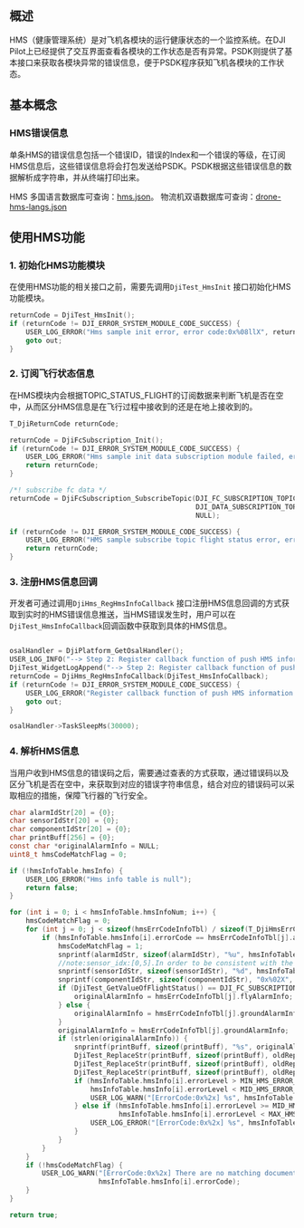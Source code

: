 ## 概述
HMS（健康管理系统）是对飞机各模块的运行健康状态的一个监控系统。在DJI Pilot上已经提供了交互界面查看各模块的工作状态是否有异常。PSDK则提供了基本接口来获取各模块异常的错误信息，便于PSDK程序获知飞机各模块的工作状态。

## 基本概念

### HMS错误信息
单条HMS的错误信息包括一个错误ID，错误的Index和一个错误的等级，在订阅HMS信息后，这些错误信息将会打包发送给PSDK。PSDK根据这些错误信息的数据解析成字符串，并从终端打印出来。

HMS 多国语言数据库可查询：[hms.json](https://terra-1-g.djicdn.com/71a7d383e71a4fb8887a310eb746b47f/cloudapi/hms.json)。
物流机双语数据库可查询：[drone-hms-langs.json](https://terra-1-g.djicdn.com/fee90c2e03e04e8da67ea6f56365fc76/SDK%20%E6%96%87%E6%A1%A3/PSDK/PSDK%203.9/drone-hms-langs.json)

## 使用HMS功能
### 1. 初始化HMS功能模块

在使用HMS功能的相关接口之前，需要先调用`DjiTest_HmsInit` 接口初始化HMS功能模块。

```c
returnCode = DjiTest_HmsInit();
if (returnCode != DJI_ERROR_SYSTEM_MODULE_CODE_SUCCESS) {
    USER_LOG_ERROR("Hms sample init error, error code:0x%08llX", returnCode);
    goto out;
}
```

### 2. 订阅飞行状态信息

在HMS模块内会根据TOPIC_STATUS_FLIGHT的订阅数据来判断飞机是否在空中，从而区分HMS信息是在飞行过程中接收到的还是在地上接收到的。

```c
T_DjiReturnCode returnCode;

returnCode = DjiFcSubscription_Init();
if (returnCode != DJI_ERROR_SYSTEM_MODULE_CODE_SUCCESS) {
    USER_LOG_ERROR("Hms sample init data subscription module failed, error code:0x%08llX", returnCode);
    return returnCode;
}

/*! subscribe fc data */
returnCode = DjiFcSubscription_SubscribeTopic(DJI_FC_SUBSCRIPTION_TOPIC_STATUS_FLIGHT,
                                              DJI_DATA_SUBSCRIPTION_TOPIC_10_HZ,
                                              NULL);

if (returnCode != DJI_ERROR_SYSTEM_MODULE_CODE_SUCCESS) {
    USER_LOG_ERROR("HMS sample subscribe topic flight status error, error code:0x%08llX", returnCode);
    return returnCode;
}
```

### 3. 注册HMS信息回调

开发者可通过调用`DjiHms_RegHmsInfoCallback` 接口注册HMS信息回调的方式获取到实时的HMS错误信息推送，当HMS错误发生时，用户可以在`DjiTest_HmsInfoCallback`回调函数中获取到具体的HMS信息。

```c

osalHandler = DjiPlatform_GetOsalHandler();
USER_LOG_INFO("--> Step 2: Register callback function of push HMS information");
DjiTest_WidgetLogAppend("--> Step 2: Register callback function of push HMS information");
returnCode = DjiHms_RegHmsInfoCallback(DjiTest_HmsInfoCallback);
if (returnCode != DJI_ERROR_SYSTEM_MODULE_CODE_SUCCESS) {
    USER_LOG_ERROR("Register callback function of push HMS information failed, error code:0x%08llX", returnCode);
    goto out;
}

osalHandler->TaskSleepMs(30000);
```

### 4. 解析HMS信息

当用户收到HMS信息的错误码之后，需要通过查表的方式获取，通过错误码以及区分飞机是否在空中，来获取到对应的错误字符串信息，结合对应的错误码可以采取相应的措施，保障飞行器的飞行安全。

```c
char alarmIdStr[20] = {0};
char sensorIdStr[20] = {0};
char componentIdStr[20] = {0};
char printBuff[256] = {0};
const char *originalAlarmInfo = NULL;
uint8_t hmsCodeMatchFlag = 0;

if (!hmsInfoTable.hmsInfo) {
    USER_LOG_ERROR("Hms info table is null");
    return false;
}

for (int i = 0; i < hmsInfoTable.hmsInfoNum; i++) {
    hmsCodeMatchFlag = 0;
    for (int j = 0; j < sizeof(hmsErrCodeInfoTbl) / sizeof(T_DjiHmsErrCodeInfo); j++) {
        if (hmsInfoTable.hmsInfo[i].errorCode == hmsErrCodeInfoTbl[j].alarmId) {
            hmsCodeMatchFlag = 1;
            snprintf(alarmIdStr, sizeof(alarmIdStr), "%u", hmsInfoTable.hmsInfo[i].errorCode);
            //note:sensor_idx:[0,5].In order to be consistent with the display of pilot, add one.
            snprintf(sensorIdStr, sizeof(sensorIdStr), "%d", hmsInfoTable.hmsInfo[i].componentIndex + 1);
            snprintf(componentIdStr, sizeof(componentIdStr), "0x%02X", hmsInfoTable.hmsInfo[i].componentIndex + 1);
            if (DjiTest_GetValueOfFlightStatus() == DJI_FC_SUBSCRIPTION_FLIGHT_STATUS_IN_AIR) {
                originalAlarmInfo = hmsErrCodeInfoTbl[j].flyAlarmInfo;
            } else {
                originalAlarmInfo = hmsErrCodeInfoTbl[j].groundAlarmInfo;
            }
            originalAlarmInfo = hmsErrCodeInfoTbl[j].groundAlarmInfo;
            if (strlen(originalAlarmInfo)) {
                snprintf(printBuff, sizeof(printBuff), "%s", originalAlarmInfo);
                DjiTest_ReplaceStr(printBuff, sizeof(printBuff), oldReplaceAlarmIdStr, alarmIdStr);
                DjiTest_ReplaceStr(printBuff, sizeof(printBuff), oldReplaceIndexStr, sensorIdStr);
                DjiTest_ReplaceStr(printBuff, sizeof(printBuff), oldReplaceComponentIndexStr, componentIdStr);
                if (hmsInfoTable.hmsInfo[i].errorLevel > MIN_HMS_ERROR_LEVEL &&
                    hmsInfoTable.hmsInfo[i].errorLevel < MID_HMS_ERROR_LEVEL) {
                    USER_LOG_WARN("[ErrorCode:0x%2x] %s", hmsInfoTable.hmsInfo[i].errorCode, printBuff);
                } else if (hmsInfoTable.hmsInfo[i].errorLevel >= MID_HMS_ERROR_LEVEL &&
                           hmsInfoTable.hmsInfo[i].errorLevel < MAX_HMS_ERROR_LEVEL) {
                    USER_LOG_ERROR("[ErrorCode:0x%2x] %s", hmsInfoTable.hmsInfo[i].errorCode, printBuff);
                }
            }
        }
    }
    if (!hmsCodeMatchFlag) {
        USER_LOG_WARN("[ErrorCode:0x%2x] There are no matching documents in the current hmsErrCodeInfoTbl for now.",
                      hmsInfoTable.hmsInfo[i].errorCode);
    }
}

return true;
```
